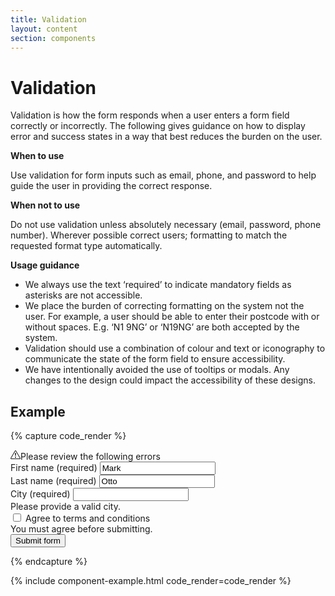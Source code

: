 ```yaml
---
title: Validation
layout: content
section: components
---
```


# Validation

Validation is how the form responds when a user enters a form field correctly or incorrectly. The following gives guidance on how to display error and success states in a way that best reduces the burden on the user.

**When to use**

Use validation for form inputs such as email, phone, and password to help guide the user in providing the correct response.

**When not to use**

Do not use validation unless absolutely necessary (email, password, phone number). Wherever possible correct users; formatting to match the requested format type automatically.

**Usage guidance**
- We always use the text ‘required’ to indicate mandatory fields as asterisks are not accessible.
- We place the burden of correcting formatting on the system not the user. For example, a user should be able to enter their postcode with or without spaces. E.g. ‘N1 9NG’ or ‘N19NG’ are both accepted by the system.
- Validation should use a combination of colour and text or iconography to communicate the state of the form field to ensure accessibility.
- We have intentionally avoided the use of tooltips or modals. Any changes to the design could impact the accessibility of these designs.




## Example

{% capture code_render %}
<form class="row g-3 needs-validation" novalidate>
  <div id="validationSummary" class="validation-summary alert alert-danger d-none">
    <div class="h6 alert-icon"><svg xmlns="http://www.w3.org/2000/svg" width="16" height="16" fill="currentColor" class="icon" viewBox="0 0 16 16">
  <path d="M7.938 2.016A.13.13 0 0 1 8.002 2a.13.13 0 0 1 .063.016.15.15 0 0 1 .054.057l6.857 11.667c.036.06.035.124.002.183a.2.2 0 0 1-.054.06.1.1 0 0 1-.066.017H1.146a.1.1 0 0 1-.066-.017.2.2 0 0 1-.054-.06.18.18 0 0 1 .002-.183L7.884 2.073a.15.15 0 0 1 .054-.057m1.044-.45a1.13 1.13 0 0 0-1.96 0L.165 13.233c-.457.778.091 1.767.98 1.767h13.713c.889 0 1.438-.99.98-1.767z"/>
  <path d="M7.002 12a1 1 0 1 1 2 0 1 1 0 0 1-2 0M7.1 5.995a.905.905 0 1 1 1.8 0l-.35 3.507a.552.552 0 0 1-1.1 0z"/></svg>Please review the following errors</div>
  <div id="errorList" class="error-list"></div>
  </div>
  <div class="col-md-12">
    <label for="validationCustom01" class="form-label">First name (required)</label>
    <input type="text" class="form-control" id="validationCustom01" value="Mark" required>
  </div>
  <div class="col-md-12">
    <label for="validationCustom02" class="form-label">Last name (required)</label>
    <input type="text" class="form-control" id="validationCustom02" value="Otto" required>
  </div>
  <div class="col-12">
    <label for="validationCustom03" class="form-label">City (required)</label>
    <input type="text" class="form-control" id="validationCustom03" required>
    <div class="invalid-feedback">
      Please provide a valid city.
    </div>
  </div>
  <div class="col-12">
    <div class="form-check">
      <input class="form-check-input" type="checkbox" value="" id="invalidCheck" required>
      <label class="form-check-label" for="invalidCheck">
        Agree to terms and conditions
      </label>
      <div class="invalid-feedback">
        You must agree before submitting.
      </div>
    </div>
  </div>
  <div class="col-12">
    <button class="btn btn-primary" type="submit">Submit form</button>
  </div>
</form>
{% endcapture %}

{% include component-example.html code_render=code_render %}
